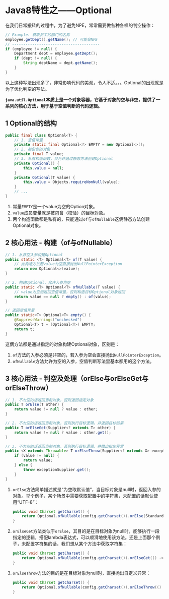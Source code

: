 # Java8特性之——Optional

在我们日常搬砖的过程中，为了避免NPE，常常需要做各种各样的判空操作：

```java
// Example. 获取员工的部门的名称
employee.getDept().getName(); // 可能会NPE
// ---------------------------------------
if (employee != null) {
    Department dept = employee.getDept();
    if (dept != null) {
        String deptName = dept.getName();
    }
}
```

以上这种写法出现多了，非常影响代码的美观，令人不适。。。Optional的出现就是为了优化判空的写法。

**`java.util.Optional`本质上是一个对象容器，它基于对象的空与非空，提供了一系列的核心方法，用于基于空值判断的代码逻辑。**

## 1 Optional的结构

```java
public final class Optional<T> {
    // 1. 空值常量
    private static final Optional<?> EMPTY = new Optional<>();
    // 2. 被包含的对象
    private final T value;
    // 3. 私有构造函数，只允许通过静态方法创建Optional
    private Optional() {
        this.value = null;
    }
    private Optional(T value) {
        this.value = Objects.requireNonNull(value);
    }
    // ...
}
```

1. 常量`EMPTY`是一个value为空的Option对象。
2. `value`成员变量就是被包含（校验）的目标对象。
3. 两个构造函数都是私有的，只能通过`of`与`ofNullable`这俩静态方法创建Optional对象。

## 2 核心用法 - 构建（of与ofNullable）

```java
// 1. 从非空入参构建Optional
public static <T> Optional<T> of(T value) {
    // 此构造方法若value为空直接抛出NullPointerException
    return new Optional<>(value);
}

// 2. 构建Optional，允许入参为空
public static <T> Optional<T> ofNullable(T value) {
    // value为空则返回空值常量，否则构造目标Optional对象返回
    return value == null ? empty() : of(value);
}

// 返回空值常量
public static<T> Optional<T> empty() {
    @SuppressWarnings("unchecked")
    Optional<T> t = (Optional<T>) EMPTY;
    return t;
}
```

这俩方法都是通过指定的对象构建Optional对象，区别是：

1. `of`方法的入参必须是非空的，若入参为空会直接抛出`NullPointerException`。
2. `ofNullable`方法允许为空的入参，空值判断写法里基本都用的这个方法。

## 3 核心用法 - 判空及处理（orElse与orElseGet与orElseThrow）

```java
// 1. 不为空的话返回当前对象，否则返回指定对象
public T orElse(T other) {
    return value != null ? value : other;
}

// 2. 不为空的话返回当前对象，否则执行目标逻辑，并返回目标结果
public T orElseGet(Supplier<? extends T> other) {
    return value != null ? value : other.get();
}

// 3. 不为空的话返回当前对象，否则执行目标逻辑，并抛出指定异常
public <X extends Throwable> T orElseThrow(Supplier<? extends X> exceptionSupplier) throws X {
    if (value != null) {
        return value;
    } else {
        throw exceptionSupplier.get();
    }
}
```

1. `orElse`方法简单描述就是“为空取默认值”，当目标对象是null时，返回入参的对象。举个例子，某个场景中需要获取配置中的字符集，未配置的话默认使用“UTF-8”：

   ```java
   public void Charset getCharset() {
       return Optional.ofNullable(config.getCharset()).orElse(StandardCharsets.UTF_8);
   }
   ```

2. `orElseGet`方法类似于`orElse`，其目的是在目标对象为null时，能够执行一段指定的逻辑，搭配lambda表达式，可以顺滑地使用该方法。还是上面那个例子，未配置字符集的话，我们想从某个方法中获取字符集：

   ```java
   public void Charset getCharset() {
       return Optional.ofNullable(config.getCharset()).orElseGet(() -> getDefaultCharset());
   }
   ```

3. `orElseThrow`方法的目的是在目标对象为null时，直接抛出自定义异常：

   ```java
   public void Charset getCharset() {
       return Optional.ofNullable(config.getCharset()).orElseThrow(() -> new RuntimeException("Charset NOT s"));
   }
   ```

   

